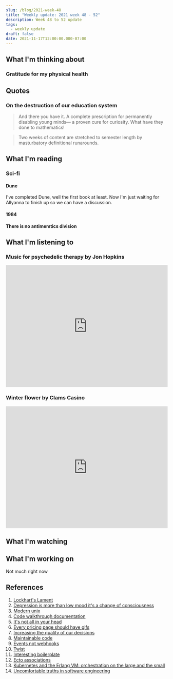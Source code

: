 ```yaml
---
slug: /blog/2021-week-48
title: "Weekly update: 2021 week 48 - 52"
description: Week 48 to 52 update
tags:
  - weekly update
draft: false
date: 2021-11-17T12:00:00.000-07:00
---
```


## What I'm thinking about

### Gratitude for my physical health

## Quotes

### On the destruction of our education system

> And there you have it. A complete prescription for permanently disabling young minds— a proven cure for curiosity. What have they done to mathematics!

> Two weeks of content are stretched to semester length by masturbatory
> definitional runarounds.

## What I'm reading

### Sci-fi

#### Dune

I've completed Dune, well the first book at least. Now I'm just waiting for Allyanna to finish up so we can have a discussion.

#### 1984

#### There is no antimemtics division

## What I'm listening to

### Music for psychedelic therapy by Jon Hopkins

<iframe src="https://open.spotify.com/embed/album/2zY5p176SfmupXceLKT6bH" width="100%" height="380" frameBorder="0" allowtransparency="true" allow="encrypted-media"></iframe>

### Winter flower by Clams Casino

<iframe src="https://open.spotify.com/embed/album/259OLvPj1qoZpCXXQRavBx" width="100%" height="380" frameBorder="0" allowtransparency="true" allow="encrypted-media"></iframe>

## What I'm watching

## What I'm working on

Not much right now

## References

[lockhart]: https://discord.com/channels/@me/478024443692580914/910671035425247293
[depression]: https://psyche.co/ideas/depression-is-more-than-low-mood-its-a-change-of-consciousness
[unix]: https://github.com/ibraheemdev/modern-unix
[doc]: https://www.infoq.com/articles/code-walkthrough-documentation/
[head]: https://www.firstthings.com/article/2021/12/its-not-all-in-your-head
[pricing]: https://tdinh.notion.site/Every-pricing-page-should-have-GIFs-e74d6d363d4c4d33b5ff754452f7ab96
[brex]: https://building.brex.com/increasing-the-quality-of-our-decisions-e6e0f7e7a9dc
[maintainable]: https://max.engineer/maintainable-code
[events]: https://blog.sequin.io/events-not-webhooks
[boilerplate]: https://www.molecule.dev/
[twist]: https://twist.com/
[ecto]: http://blog.plataformatec.com.br/2015/08/working-with-ecto-associations-and-embeds/
[k8s-elixir]: http://blog.plataformatec.com.br/2019/10/kubernetes-and-the-erlang-vm-orchestration-on-the-large-and-the-small/
[truths]: https://buttondown.email/hillelwayne/archive/uncomfortable-truths-in-software-engineering/

1. [Lockhart's Lament][lockhart]
1. [Depression is more than low mood it's a change of consciousness][depression]
1. [Modern unix][unix]
1. [Code walkthrough documentation][doc]
1. [It's not all in your head][head]
1. [Every pricing page should have gifs](https://tdinh.notion.site/Every-pricing-page-should-have-GIFs-e74d6d363d4c4d33b5ff754452f7ab96)
1. [Increasing the quality of our decisions][brex]
1. [Maintainable code][maintainable]
1. [Events not webhooks][events]
1. [Twist][twist]
1. [Interesting boilerplate][boilerplate]
1. [Ecto associations][ecto]
1. [Kubernetes and the Erlang VM: orchestration on the large and the small][k8s-elixir]
1. [Uncomfortable truths in software engineering][truths]
